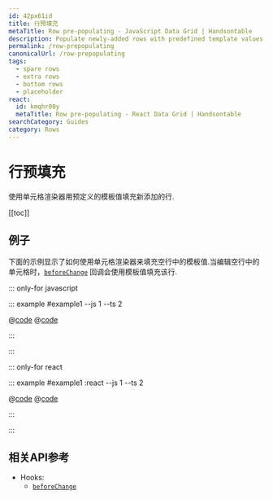 ```yaml
---
id: 42px61id
title: 行预填充
metaTitle: Row pre-populating - JavaScript Data Grid | Handsontable
description: Populate newly-added rows with predefined template values, using cell renderers.
permalink: /row-prepopulating
canonicalUrl: /row-prepopulating
tags:
  - spare rows
  - extra rows
  - bottom rows
  - placeholder
react:
  id: kmqhr00y
  metaTitle: Row pre-populating - React Data Grid | Handsontable
searchCategory: Guides
category: Rows
---
```


# 行预填充

使用单元格渲染器用预定义的模板值填充新添加的行.

[[toc]]

## 例子

下面的示例显示了如何使用单元格渲染器来填充空行中的模板值.当编辑空行中的单元格时，[`beforeChange`](@/api/hooks.md#beforechange) 回调会使用模板值填充该行.

::: only-for javascript

::: example #example1 --js 1 --ts 2

@[code](@/content/guides/rows/row-prepopulating/javascript/example1.js)
@[code](@/content/guides/rows/row-prepopulating/javascript/example1.ts)

:::

:::

::: only-for react

::: example #example1 :react --js 1 --ts 2

@[code](@/content/guides/rows/row-prepopulating/react/example1.jsx)
@[code](@/content/guides/rows/row-prepopulating/react/example1.tsx)

:::

:::

## 相关API参考

- Hooks:
  - [`beforeChange`](@/api/hooks.md#beforechange)
